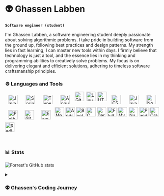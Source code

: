 # 👽 Ghassen Labben

**`Software engineer (student)`**

I'm Ghassen Labben, a software engineering student deeply passionate about solving algorithmic problems. I take pride in building software from the ground up, following best practices and design patterns. My strength lies in fast learning; I can master new tools within days. I firmly believe that technology is just a tool, and the essence lies in my thinking and programming abilities to creatively solve problems. My focus is on delivering elegant and efficient solutions, adhering to timeless software craftsmanship principles.


### ⚙️ Languages and Tools
<div style="display: flex; justify-content:space-between;flex-wrap:wrap;
">

<img align="left" alt="Java" width="30px" style="padding:10px;" src="https://cdn.jsdelivr.net/gh/devicons/devicon/icons/java/java-original.svg"/>
<img align="left" alt="Spring" width="30px" style="padding:10px;" src="https://cdn.jsdelivr.net/gh/devicons/devicon/icons/spring/spring-original.svg" />
<img align="left" alt="TypeScript" width="30px" style="padding:10px;" src="https://cdn.jsdelivr.net/gh/devicons/devicon/icons/typescript/typescript-plain.svg" />
<img align="left" alt="Angular" width="30px" style="padding:10px;" src="https://cdn.jsdelivr.net/gh/devicons/devicon/icons/angularjs/angularjs-plain.svg" />
<img align="left" alt="Git" width="30px" style="paddingt:10px;" src="https://cdn.jsdelivr.net/gh/devicons/devicon/icons/git/git-original.svg" />
<img align="left" alt="Linux" width="30px" style="paddingt:10px;" src="https://cdn.jsdelivr.net/gh/devicons/devicon/icons/linux/linux-original.svg" />
<img align="left" alt="HTML" width="30px" style="paddingt:10px;" src="https://cdn.jsdelivr.net/gh/devicons/devicon/icons/html5/html5-plain.svg" />
<img align="left" alt="CSS" width="30px" style="padding:10px;" src="https://cdn.jsdelivr.net/gh/devicons/devicon/icons/css3/css3-plain.svg" />
<img align="left" alt="JavaScript" width="30px" style="padding:10px;" src="https://cdn.jsdelivr.net/gh/devicons/devicon/icons/javascript/javascript-plain.svg" />
<img align="left" alt="NodeJS" width="30px" style="padding:10px;" src="https://cdn.jsdelivr.net/gh/devicons/devicon/icons/nodejs/nodejs-original.svg" />
<img align="left" alt="Python" width="30px" style="padding:10px;" src="https://cdn.jsdelivr.net/gh/devicons/devicon/icons/python/python-plain.svg" />
<img align="left" alt="GitHub" width="30px" style="padding:10px;" src="https://cdn.jsdelivr.net/gh/devicons/devicon/icons/github/github-original.svg" />
<img align="left" alt="Express" width="30px" style="padding:10px;" src="https://cdn.jsdelivr.net/gh/devicons/devicon/icons/express/express-original.svg" />
 <img align="left" alt="MongoDB" width="30px" src="https://cdn.jsdelivr.net/gh/devicons/devicon/icons/mongodb/mongodb-original.svg" />
    <img align="left" alt="Android Studio" width="30px" src="https://cdn.jsdelivr.net/gh/devicons/devicon/icons/androidstudio/androidstudio-original-wordmark.svg" />
    <img align="left" alt="Bootstrap" width="30px" style="background-color: white;" src="https://cdn.jsdelivr.net/gh/devicons/devicon/icons/bootstrap/bootstrap-original.svg" />
    <img align="left" alt="C" width="30px" style="background-color: white;" src="https://cdn.jsdelivr.net/gh/devicons/devicon/icons/c/c-original.svg" />
    <img align="left" alt="Dart" width="30px" style="background-color: white;" src="https://cdn.jsdelivr.net/gh/devicons/devicon/icons/dart/dart-original.svg" />
    <img align="left" alt="Flutter" width="30px" style="background-color: white;" src="https://cdn.jsdelivr.net/gh/devicons/devicon/icons/flutter/flutter-original.svg" />
    <img align="left" alt="MySQL" width="30px" style="background-color: white;" src="https://cdn.jsdelivr.net/gh/devicons/devicon/icons/mysql/mysql-original-wordmark.svg" />
    <br />
    <img align="left" alt="NumPy" width="30px" style="background-color: white;" src="https://cdn.jsdelivr.net/gh/devicons/devicon/icons/numpy/numpy-original.svg" />
    <img align="left" alt="Pandas" width="30px" style="background-color: white;" src="https://cdn.jsdelivr.net/gh/devicons/devicon/icons/pandas/pandas-original-wordmark.svg" />
    <img align="left" alt="Oracle" width="30px" style="background-color: white;" src="https://cdn.jsdelivr.net/gh/devicons/devicon/icons/oracle/oracle-original.svg" />
    <img align="left" alt="Redis" width="30px" style="background-color: white;" src="https://cdn.jsdelivr.net/gh/devicons/devicon/icons/redis/redis-original-wordmark.svg" />
</div>
<br />


#
### 📊 Stats

![Forrest's GitHub stats](https://github-readme-stats.vercel.app/api?username=ghassen-labben&show_icons=true&theme=gruvbox)

<details>
 <summary><h3> 👽 Ghassen's Coding Journey</h3></summary>
 My journey into programming began back in high school during the 3rd year of secondary school in the Tunisian education system. At that time, my understanding of programming was quite limited, and I grappled with basic algorithms, even struggling with seemingly straightforward problems like the Fibonacci sequence. As I transitioned to university, my enthusiasm for programming and software engineering took off. The first year marked a turning point where I started solving problems and delving deeper into the world of software engineering. Each subsequent year brought new challenges and learning opportunities, and I gradually honed my skills. The real breakthrough came as I started working on projects. I've proudly completed more than three full-stack projects, each utilizing a mix of technologies. These hands-on experiences not only showcased my technical abilities but also instilled confidence in my problem-solving skills. Fast forward to now—I'm in the final year of university, preparing for the ultimate project that will encapsulate my academic journey. Simultaneously, I'm gaining practical experience through an internship at SIGA, where I'm applying my knowledge in a real-world setting. This internship is a crucial stepping stone as I approach the transition from student life to the professional landscape. It's a moment of reflection, appreciating the growth from struggling with algorithms to confidently navigating complex projects and real-world applications. As I stand on the verge of completing my university education, I'm excited about the possibilities that lie ahead in the dynamic field of software engineering. The journey has been challenging, rewarding, and, most importantly, a testament to my dedication and passion for the craft.

